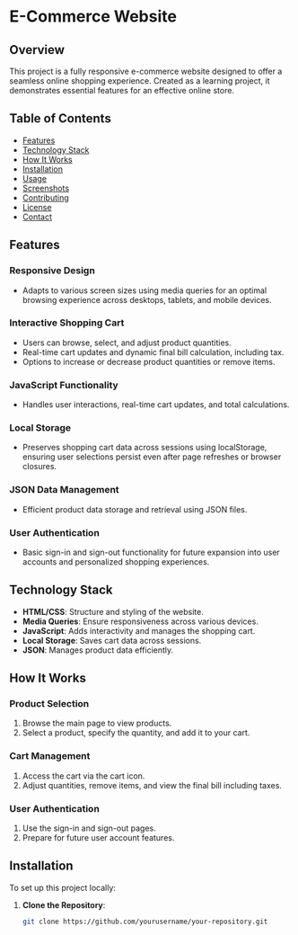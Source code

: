 # E-Commerce Website

## Overview

This project is a fully responsive e-commerce website designed to offer a seamless online shopping experience. Created as a learning project, it demonstrates essential features for an effective online store.

## Table of Contents

- [Features](#features)
- [Technology Stack](#technology-stack)
- [How It Works](#how-it-works)
- [Installation](#installation)
- [Usage](#usage)
- [Screenshots](#screenshots)
- [Contributing](#contributing)
- [License](#license)
- [Contact](#contact)

## Features

### Responsive Design

- Adapts to various screen sizes using media queries for an optimal browsing experience across desktops, tablets, and mobile devices.

### Interactive Shopping Cart

- Users can browse, select, and adjust product quantities.
- Real-time cart updates and dynamic final bill calculation, including tax.
- Options to increase or decrease product quantities or remove items.

### JavaScript Functionality

- Handles user interactions, real-time cart updates, and total calculations.

### Local Storage

- Preserves shopping cart data across sessions using localStorage, ensuring user selections persist even after page refreshes or browser closures.

### JSON Data Management

- Efficient product data storage and retrieval using JSON files.

### User Authentication

- Basic sign-in and sign-out functionality for future expansion into user accounts and personalized shopping experiences.

## Technology Stack

- **HTML/CSS**: Structure and styling of the website.
- **Media Queries**: Ensure responsiveness across various devices.
- **JavaScript**: Adds interactivity and manages the shopping cart.
- **Local Storage**: Saves cart data across sessions.
- **JSON**: Manages product data efficiently.

## How It Works

### Product Selection

1. Browse the main page to view products.
2. Select a product, specify the quantity, and add it to your cart.

### Cart Management

1. Access the cart via the cart icon.
2. Adjust quantities, remove items, and view the final bill including taxes.

### User Authentication

1. Use the sign-in and sign-out pages.
2. Prepare for future user account features.

## Installation

To set up this project locally:

1. **Clone the Repository**:
   ```bash
   git clone https://github.com/yourusername/your-repository.git
   ```
